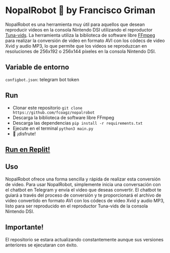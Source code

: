 # NopalRobot 🌵 by Francisco Griman
NopalRobot es una herramienta muy útil para aquellos que desean reproducir videos en la consola Nintendo DSI utilizando el reproductor [Tuna-vids](https://github.com/chishm/tuna-vids). La herramienta utiliza la biblioteca de software libre [FFmpeg](https://github.com/FFmpeg/FFmpeg) para realizar la conversión de video en formato AVI con los códecs de video Xvid y audio MP3, lo que permite que los videos se reproduzcan en resoluciones de 256x192 o 256x144 píxeles en la consola Nintendo DSI.

## Variable de entorno 
`configbot.json`: telegram bot token

## Run
- Clonar este repositorio `git clone https://github.com/fcoagz/nopalrobot`
- Descarga la biblioteca de software libre FFmpeg
- Descarga las dependencias `pip install -r requirements.txt`
- Ejecute en el terminal `python3 main.py`
- 🌵 ¡disfrute!

## [Run en Replit!](https://replit.com/@CiscoCODE/nopalrobot?v=1)

## Uso
NopalRobot ofrece una forma sencilla y rápida de realizar esta conversión de video. Para usar NopalRobot, simplemente inicia una conversación con el chatbot en Telegram y envía el video que deseas convertir. El chatbot te guiará a través del proceso de conversión y te proporcionará el archivo de video convertido en formato AVI con los códecs de video Xvid y audio MP3, listo para ser reproducido en el reproductor Tuna-vids de la consola Nintendo DSI.

## Importante!
El repositorio se estara actualizando constantemente aunque sus versiones anteriores se ejecutaran con éxito.
